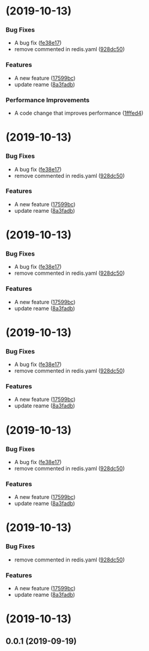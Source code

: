 #  (2019-10-13)


### Bug Fixes

* A bug fix ([fe38e17](https://github.com/chaiwatmat/kube/commit/fe38e178be4ed6455e4ad5243ed6d1d3afd8b231))
* remove commented in redis.yaml ([928dc50](https://github.com/chaiwatmat/kube/commit/928dc505554abdebfe2efbb8003f79be4b61ca99))


### Features

* A new feature ([17599bc](https://github.com/chaiwatmat/kube/commit/17599bc5b8d28c676fad154fece7ce5a417941f5))
* update reame ([8a3fadb](https://github.com/chaiwatmat/kube/commit/8a3fadb82b68c3b09c9bf66f32dc351407adfcdb))


### Performance Improvements

* A code change that improves performance ([1fffed4](https://github.com/chaiwatmat/kube/commit/1fffed4eccf99e2e5defac1d1ba76c29523347da))



#  (2019-10-13)


### Bug Fixes

* A bug fix ([fe38e17](https://github.com/chaiwatmat/kube/commit/fe38e178be4ed6455e4ad5243ed6d1d3afd8b231))
* remove commented in redis.yaml ([928dc50](https://github.com/chaiwatmat/kube/commit/928dc505554abdebfe2efbb8003f79be4b61ca99))


### Features

* A new feature ([17599bc](https://github.com/chaiwatmat/kube/commit/17599bc5b8d28c676fad154fece7ce5a417941f5))
* update reame ([8a3fadb](https://github.com/chaiwatmat/kube/commit/8a3fadb82b68c3b09c9bf66f32dc351407adfcdb))



#  (2019-10-13)


### Bug Fixes

* A bug fix ([fe38e17](https://github.com/chaiwatmat/kube/commit/fe38e178be4ed6455e4ad5243ed6d1d3afd8b231))
* remove commented in redis.yaml ([928dc50](https://github.com/chaiwatmat/kube/commit/928dc505554abdebfe2efbb8003f79be4b61ca99))


### Features

* A new feature ([17599bc](https://github.com/chaiwatmat/kube/commit/17599bc5b8d28c676fad154fece7ce5a417941f5))
* update reame ([8a3fadb](https://github.com/chaiwatmat/kube/commit/8a3fadb82b68c3b09c9bf66f32dc351407adfcdb))



#  (2019-10-13)


### Bug Fixes

* A bug fix ([fe38e17](https://github.com/chaiwatmat/kube/commit/fe38e178be4ed6455e4ad5243ed6d1d3afd8b231))
* remove commented in redis.yaml ([928dc50](https://github.com/chaiwatmat/kube/commit/928dc505554abdebfe2efbb8003f79be4b61ca99))


### Features

* A new feature ([17599bc](https://github.com/chaiwatmat/kube/commit/17599bc5b8d28c676fad154fece7ce5a417941f5))
* update reame ([8a3fadb](https://github.com/chaiwatmat/kube/commit/8a3fadb82b68c3b09c9bf66f32dc351407adfcdb))



#  (2019-10-13)


### Bug Fixes

* A bug fix ([fe38e17](https://github.com/chaiwatmat/kube/commit/fe38e178be4ed6455e4ad5243ed6d1d3afd8b231))
* remove commented in redis.yaml ([928dc50](https://github.com/chaiwatmat/kube/commit/928dc505554abdebfe2efbb8003f79be4b61ca99))


### Features

* A new feature ([17599bc](https://github.com/chaiwatmat/kube/commit/17599bc5b8d28c676fad154fece7ce5a417941f5))
* update reame ([8a3fadb](https://github.com/chaiwatmat/kube/commit/8a3fadb82b68c3b09c9bf66f32dc351407adfcdb))



#  (2019-10-13)


### Bug Fixes

* remove commented in redis.yaml ([928dc50](https://github.com/chaiwatmat/kube/commit/928dc505554abdebfe2efbb8003f79be4b61ca99))


### Features

* A new feature ([17599bc](https://github.com/chaiwatmat/kube/commit/17599bc5b8d28c676fad154fece7ce5a417941f5))
* update reame ([8a3fadb](https://github.com/chaiwatmat/kube/commit/8a3fadb82b68c3b09c9bf66f32dc351407adfcdb))



#  (2019-10-13)



## 0.0.1 (2019-09-19)



